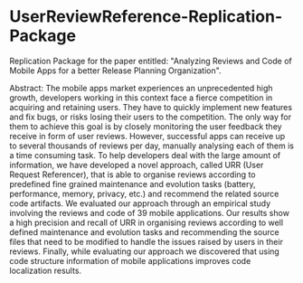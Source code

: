 # UserReviewReference-Replication-Package
Replication Package for the paper entitled: "Analyzing Reviews and Code of Mobile Apps for a better Release Planning Organization".

Abstract:
The mobile apps market experiences an unprecedented high growth, developers working in this context face a fierce competition in 
acquiring and retaining users. They have to quickly implement new features and fix bugs, or risks losing their users to the 
competition. The only way for them to achieve this goal is by closely monitoring the user feedback they receive in form of user 
reviews. However, successful apps can receive up to several thousands of reviews per day,  manually analysing each of them is a 
time consuming task. To help developers deal with the large amount of information, we have developed a novel approach, called 
URR (User Request Referencer), that is able to organise reviews according to predefined fine grained maintenance and evolution 
tasks (battery, performance, memory, privacy, etc.) and recommend the related source code artifacts. We evaluated our approach 
through an empirical study involving the reviews and code of 39 mobile applications. Our results show a high precision and 
recall of URR in organising reviews according to well defined maintenance and evolution tasks and recommending the source files
that need to be modified to handle the issues raised by users in their reviews. Finally, while evaluating our approach we 
discovered that using code structure information of mobile applications   improves code localization results.
